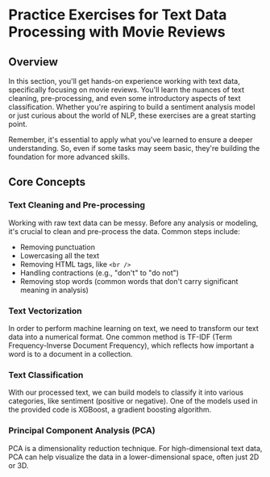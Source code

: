 # Practice Exercises for Text Data Processing with Movie Reviews

## Overview

In this section, you'll get hands-on experience working with text data, specifically focusing on movie reviews. You'll learn the nuances of text cleaning, pre-processing, and even some introductory aspects of text classification. Whether you're aspiring to build a sentiment analysis model or just curious about the world of NLP, these exercises are a great starting point.

Remember, it's essential to apply what you've learned to ensure a deeper understanding. So, even if some tasks may seem basic, they're building the foundation for more advanced skills.

## Core Concepts

### Text Cleaning and Pre-processing

Working with raw text data can be messy. Before any analysis or modeling, it's crucial to clean and pre-process the data. Common steps include:
- Removing punctuation
- Lowercasing all the text
- Removing HTML tags, like `<br />`
- Handling contractions (e.g., "don't" to "do not")
- Removing stop words (common words that don't carry significant meaning in analysis)

### Text Vectorization

In order to perform machine learning on text, we need to transform our text data into a numerical format. One common method is TF-IDF (Term Frequency-Inverse Document Frequency), which reflects how important a word is to a document in a collection.

### Text Classification

With our processed text, we can build models to classify it into various categories, like sentiment (positive or negative). One of the models used in the provided code is XGBoost, a gradient boosting algorithm.

### Principal Component Analysis (PCA)

PCA is a dimensionality reduction technique. For high-dimensional text data, PCA can help visualize the data in a lower-dimensional space, often just 2D or 3D.